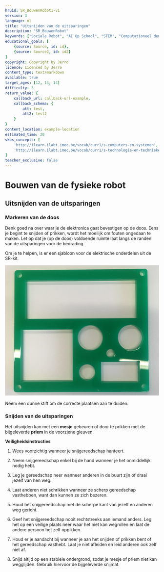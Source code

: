 ```yaml
---
hruid: SR_BouwenRobot1-v1
version: 3
language: nl
title: "Uitsnijden van de uitsparingen"
description: "SR_BouwenRobot"
keywords: ["Sociale Robot", "AI Op School", "STEM", "Computationeel denken", "Grafisch programmeren"]
educational_goals: [
    {source: Source, id: id}, 
    {source: Source2, id: id2}
]
copyright: Copyright by Jerro
licence: Licenced by Jerro
content_type: text/markdown
available: true
target_ages: [12, 13, 14]
difficulty: 3
return_value: {
    callback_url: callback-url-example,
    callback_schema: {
        att: test,
        att2: test2
    }
}
content_location: example-location
estimated_time: 20
skos_concepts: [
    'http://ilearn.ilabt.imec.be/vocab/curr1/s-computers-en-systemen', 
    'http://ilearn.ilabt.imec.be/vocab/curr1/s-technologie-en-technieken'
]
teacher_exclusive: false
---
```


# Bouwen van de fysieke robot
## Uitsnijden van de uitsparingen

### Markeren van de doos
Denk goed na over waar je de elektronica gaat bevestigen op de doos. Eens je begint te snijden of prikken, wordt het moeilijk om fouten ongedaan te maken. Let op dat je (op de doos) voldoende ruimte laat langs de randen van de uitsparingen voor de bedrading.

Om je te helpen, is er een sjabloon voor de elektrische onderdelen uit de SR-kit.

![](embed/Sjabloon.png)

Neem een dunne stift om de correcte plaatsen aan te duiden.  

### Snijden van de uitsparingen

Het uitsnijden kan met een **mesje** gebeuren of door te prikken met de bijgeleverde **priem** in de voorziene gleuven. 

**Veiligheidsinstructies**

1. Wees voorzichtig wanneer je snijgereedschap hanteert.

2. Neem snijgereedschap enkel bij de hand wanneer je het onmiddellijk nodig hebt.

3. Leg je gereedschap neer wanneer anderen in de buurt zijn of draai jezelf van hen weg.

4. Laat anderen niet schrikken wanneer ze scherp gereedschap vasthebben, want dan kunnen ze zich bezeren.

5. Houd het snijgereedschap met de scherpe kant van jezelf en anderen weg gericht.

6. Geef het snijgereedschap nooit rechtstreeks aan iemand anders. Leg het op een veilige plaats neer waar het niet kan wegrollen en laat de andere persoon het zelf oppikken. 

7. Houd er je aandacht bij wanneer je aan het snijden of prikken bent of het gereedschap vasthebt. Laat je niet afleiden en leid anderen ook zelf niet af.

8. Snijd altijd op een stabiele ondergrond, zodat je mesje of priem niet kan wegglijden. Gebruik hiervoor de bijgeleverde snijmat.